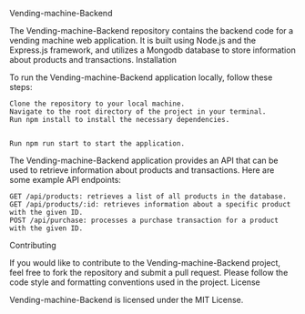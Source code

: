 Vending-machine-Backend

The Vending-machine-Backend repository contains the backend code for a vending machine web application. It is built using Node.js and the Express.js framework, and utilizes a Mongodb database to store information about products and transactions.
Installation

To run the Vending-machine-Backend application locally, follow these steps:

    Clone the repository to your local machine.
    Navigate to the root directory of the project in your terminal.
    Run npm install to install the necessary dependencies.


    Run npm run start to start the application.

The Vending-machine-Backend application provides an API that can be used to retrieve information about products and transactions. Here are some example API endpoints:

    GET /api/products: retrieves a list of all products in the database.
    GET /api/products/:id: retrieves information about a specific product with the given ID.
    POST /api/purchase: processes a purchase transaction for a product with the given ID.

Contributing

If you would like to contribute to the Vending-machine-Backend project, feel free to fork the repository and submit a pull request. Please follow the code style and formatting conventions used in the project.
License

Vending-machine-Backend is licensed under the MIT License.
